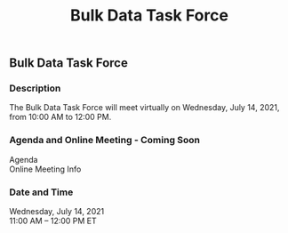 ﻿---
title: Bulk Data Task Force
event_date: '2021-07-14'
---

## Bulk Data Task Force

### Description
The Bulk Data Task Force will meet virtually on Wednesday, July 14, 2021, from 10:00 AM to 12:00 PM.   

### Agenda and Online Meeting - Coming Soon  
Agenda  
Online Meeting Info  


### Date and Time
Wednesday, July 14, 2021  
11:00 AM – 12:00 PM ET  


